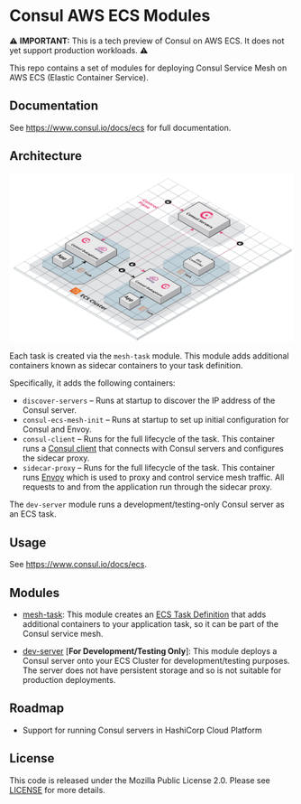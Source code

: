 # Consul AWS ECS Modules

⚠️ **IMPORTANT:** This is a tech preview of Consul on AWS ECS. It does not yet support production workloads. ⚠️

This repo contains a set of modules for deploying Consul Service Mesh on
AWS ECS (Elastic Container Service).

## Documentation

See https://www.consul.io/docs/ecs for full documentation.

## Architecture
![Architecture](https://github.com/hashicorp/terraform-aws-consul-ecs/blob/main/_docs/architecture.png?raw=true)

Each task is created via the `mesh-task` module. This module adds
additional containers known as sidecar containers to your task definition.

Specifically, it adds the following containers:

* `discover-servers` – Runs at startup to discover the IP address of the Consul server.
* `consul-ecs-mesh-init` – Runs at startup to set up initial configuration for Consul and Envoy.
* `consul-client` – Runs for the full lifecycle of the task. This container runs a
  [Consul client](https://www.consul.io/docs/architecture) that connects with
  Consul servers and configures the sidecar proxy.
* `sidecar-proxy` – Runs for the full lifecycle of the task. This container runs
  [Envoy](https://www.envoyproxy.io/) which is used to proxy and control
  service mesh traffic. All requests to and from the application run through
  the sidecar proxy.

The `dev-server` module runs a development/testing-only Consul server as an
ECS task.

## Usage

See https://www.consul.io/docs/ecs.

## Modules 

* [mesh-task](https://github.com/hashicorp/terraform-aws-consul-ecs/blob/main/modules/mesh-task): This module creates an [ECS Task Definition](https://docs.aws.amazon.com/AmazonECS/latest/developerguide/task_definitions.html)
  that adds additional containers to your application task, so it can be part of the Consul service mesh.

* [dev-server](https://github.com/hashicorp/terraform-aws-consul-ecs/blob/main/modules/dev-server) [**For Development/Testing Only**]: This module deploys a Consul server onto your ECS Cluster
  for development/testing purposes. The server does not have persistent storage and so is not suitable for production deployments.

## Roadmap

- Support for running Consul servers in HashiCorp Cloud Platform

## License

This code is released under the Mozilla Public License 2.0. Please see [LICENSE](https://github.com/hashicorp/terraform-aws-consul-ecs/blob/main/LICENSE) for more details.

